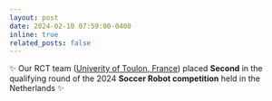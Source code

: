 ```yaml
---
layout: post
date: 2024-02-10 07:59:00-0400
inline: true
related_posts: false
---
```


:sparkles: Our RCT team ([Univerity of Toulon, France](https://msl.robocup.org/history/2024-qualification-results)) placed **Second** in the qualifying round of the 2024 **Soccer Robot competition** held in the Netherlands :sparkles:
